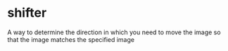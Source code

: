 # shifter
A way to determine the direction in which you need to move the image so that the image matches the specified image
